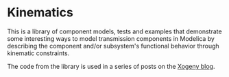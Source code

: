 Kinematics
==========

This is a library of component models, tests and examples that demonstrate some interesting ways
to model transmission components in Modelica by describing the component and/or subsystem's functional
behavior through kinematic constraints.

The code from the library is used in a series of posts on the [Xogeny blog](http://blog.xogeny.com).
